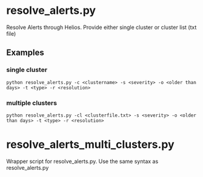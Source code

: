 # **resolve_alerts.py**

   Resolve Alerts through Helios.  Provide either single cluster or cluster list (txt file)
 
## **Examples**

### single cluster
    python resolve_alerts.py -c <clustername> -s <severity> -o <older than days> -t <type> -r <resolution>

### multiple clusters
    python resolve_alerts.py -cl <clusterfile.txt> -s <severity> -o <older than days> -t <type> -r <resolution>
  
# **resolve_alerts_multi_clusters.py**

  Wrapper script for resolve_alerts.py.  Use the same syntax as resolve_alerts.py
  

